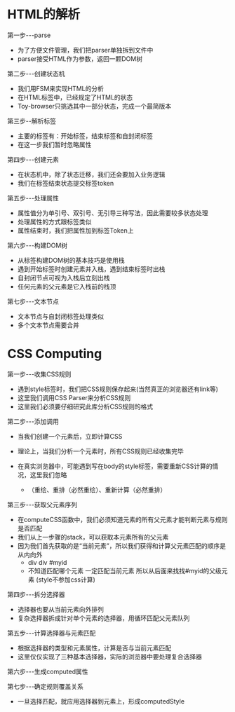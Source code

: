 # HTML的解析

第一步---parse

- 为了方便文件管理，我们把parser单独拆到文件中
- parser接受HTML作为参数，返回一颗DOM树

第二步---创建状态机

- 我们用FSM来实现HTML的分析
- 在HTML标签中，已经规定了HTML的状态
- Toy-browser只挑选其中一部分状态，完成一个最简版本

第三步--解析标签

- 主要的标签有：开始标签，结束标签和自封闭标签
- 在这一步我们暂时忽略属性

第四步---创建元素

- 在状态机中，除了状态迁移，我们还会要加入业务逻辑
- 我们在标签结束状态提交标签token

第五步---处理属性

- 属性值分为单引号、双引号、无引导三种写法，因此需要较多状态处理
- 处理属性的方式跟标签类似
- 属性结束时，我们把属性加到标签Token上

第六步---构建DOM树

- 从标签构建DOM树的基本技巧是使用栈
- 遇到开始标签时创建元素并入栈，遇到结束标签时出栈
- 自封闭节点可视为入栈后立刻出栈
- 任何元素的父元素是它入栈前的栈顶

第七步---文本节点

- 文本节点与自封闭标签处理类似
- 多个文本节点需要合并



# CSS Computing

第一步---收集CSS规则

- 遇到style标签时，我们把CSS规则保存起来(当然真正的浏览器还有link等)
- 这里我们调用CSS Parser来分析CSS规则
- 这里我们必须要仔细研究此库分析CSS规则的格式

第二步---添加调用

- 当我们创建一个元素后，立即计算CSS

- 理论上，当我们分析一个元素时，所有CSS规则已经收集完毕
- 在真实浏览器中，可能遇到写在body的style标签，需要重新CSS计算的情况，这里我们忽略
  - （重绘、重排（必然重绘）、重新计算（必然重排）

第三步---获取父元素序列

- 在computeCSS函数中，我们必须知道元素的所有父元素才能判断元素与规则是否匹配
- 我们从上一步骤的stack，可以获取本元素所有的父元素
- 因为我们首先获取的是“当前元素”，所以我们获得和计算父元素匹配的顺序是从内向外
  - div div 						#myid
  - 不知道匹配哪个元素  一定匹配当前元素    所以从后面来找找#myid的父级元素 (style不参加css计算)

第四步---拆分选择器 

- 选择器也要从当前元素向外排列
- 复杂选择器拆成针对单个元素的选择器，用循环匹配父元素队列

第五步---计算选择器与元素匹配

- 根据选择器的类型和元素属性，计算是否与当前元素匹配
- 这里仅仅实现了三种基本选择器，实际的浏览器中要处理复合选择器

第六步---生成computed属性

第七步---确定规则覆盖关系

- 一旦选择匹配，就应用选择器到元素上，形成computedStyle


